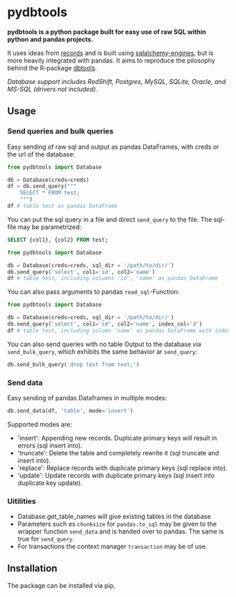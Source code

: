 # pydbtools

**pydbtools is a python package built for easy use of raw SQL within python and pandas projects.**

It uses ideas from [records](https://github.com/kennethreitz/records/) and is built using [sqlalchemy-engines](https://www.sqlalchemy.org/), but is more heavily integrated with pandas. It aims to reproduce the pilosophy behind the R-package [dbtools](https://github.com/INWT/dbtools/).


_Database support includes RedShift, Postgres, MySQL, SQLite, Oracle, and MS-SQL (drivers not included)._

## Usage

### Send queries and bulk queries

Easy sending of raw sql and output as pandas DataFrames, with creds or the url of the database:

```python
from pydbtools import Database

db = Database(creds=creds)
df = db.send_query("""
    SELECT * FROM test;
    """)
df # table test as pandas DataFrame
```

You can put the sql query in a file and direct `send_query` to the file. The sql-file may be parametrized:

```sql
SELECT {col1}, {col2} FROM test;

```

```python
from pydbtools import Database

db = Database(creds=creds, sql_dir = '/path/to/dir/')
db.send_query('select', col1='id', col2='name')
df # table test, including columns 'id', 'name' as pandas DataFrame
```

You can also pass arguments to pandas `read_sql`-Function:

```python
from pydbtools import Database

db = Database(creds=creds, sql_dir = '/path/to/dir/')
db.send_query('select', col1='id', col2='name', index_col='d')
df # table test, including column 'name' as pandas DataFrame with index 'id'
```

You can also send queries with no table Output to the database via `send_bulk_query`, which exhibits the same behavior ar `send_query`:

```python
db.send_bulk_query('drop test from test;')
```

### Send data

Easy sending of pandas Dataframes in multiple modes:

```python
db.send_data(df, 'table', mode='insert')
```

Supported modes are:
  - 'insert': Appending new records. Duplicate primary keys will result in errors (sql insert into).
  - 'truncate': Delete the table and completely rewrite it (sql truncate and insert into).
  - 'replace': Replace records with duplicate primary keys (sql replace into).
  - 'update': Update records with duplicate primary keys (sql insert into duplicate key update).

### Uitilities

- Database.get_table_names will give existing tables in the database
- Parameters such es `chunksize` for `pandas.to_sql` may be given to the wrapper function `send_data` and is handed over to pandas. The same is true for `send_query`.
- For transactions the context manager `transaction` may be of use.

## Installation

The package can be installed via pip.

